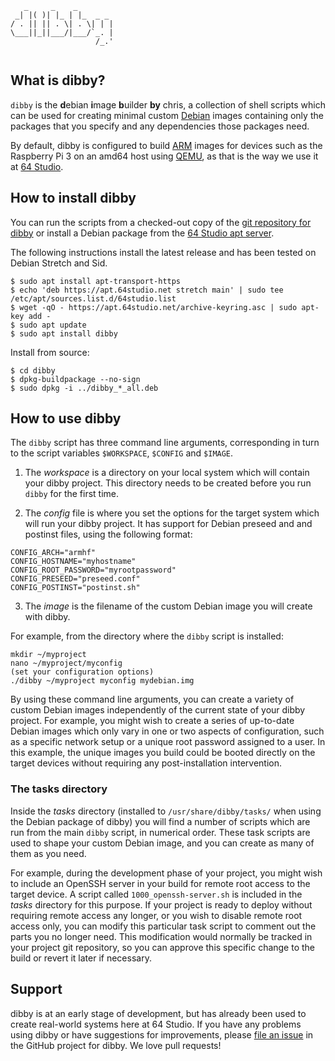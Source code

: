 ```            
   _     _    _  
 _| |( )| |_ | |_  _ _ 
/ . || || . \| . \| | |
\___||_||___/|___/`_. |
                   /_.'
         
```
## What is dibby?

`dibby` is the **d**ebian **i**mage **b**uilder **by** chris, a collection of shell scripts which can be used for creating minimal custom [Debian](https://www.debian.org/) images containing only the packages that you specify and any dependencies those packages need.

By default, dibby is configured to build [ARM](https://www.debian.org/ports/arm/) images for devices such as the Raspberry Pi 3 on an amd64 host using [QEMU](https://www.qemu.org/), as that is the way we use it at [64 Studio](https://64studio.com/).

## How to install dibby

You can run the scripts from a checked-out copy of the [git repository for dibby](https://github.com/64studio/dibby) or install a Debian package from the [64 Studio apt server](https://apt.64studio.net/).

The following instructions install the latest release and has been tested on Debian Stretch and Sid.

```
$ sudo apt install apt-transport-https
$ echo 'deb https://apt.64studio.net stretch main' | sudo tee /etc/apt/sources.list.d/64studio.list
$ wget -qO - https://apt.64studio.net/archive-keyring.asc | sudo apt-key add -
$ sudo apt update
$ sudo apt install dibby
```

Install from source:
```
$ cd dibby
$ dpkg-buildpackage --no-sign
$ sudo dpkg -i ../dibby_*_all.deb
```

## How to use dibby

The `dibby` script has three command line arguments, corresponding in turn to the script variables `$WORKSPACE`, `$CONFIG` and `$IMAGE`. 

1. The _workspace_ is a directory on your local system which will contain your dibby project. This directory needs to be created before you run `dibby` for the first time.

2. The _config_ file is where you set the options for the target system which will run your dibby project. It has support for Debian preseed and and postinst files, using the following format:

```
CONFIG_ARCH="armhf"
CONFIG_HOSTNAME="myhostname"
CONFIG_ROOT_PASSWORD="myrootpassword"
CONFIG_PRESEED="preseed.conf"
CONFIG_POSTINST="postinst.sh"
```

3. The _image_ is the filename of the custom Debian image you will create with dibby.

For example, from the directory where the `dibby` script is installed:

```
mkdir ~/myproject
nano ~/myproject/myconfig
(set your configuration options)
./dibby ~/myproject myconfig mydebian.img
```

By using these command line arguments, you can create a variety of custom Debian images independently of the current state of your dibby project. For example, you might wish to create a series of up-to-date Debian images which only vary in one or two aspects of configuration, such as a specific network setup or a unique root password assigned to a user. In this example, the unique images you build could be booted directly on the target devices without requiring any post-installation intervention.

### The tasks directory

Inside the _tasks_ directory (installed to `/usr/share/dibby/tasks/` when using the Debian package of dibby) you will find a number of scripts which are run from the main `dibby` script, in numerical order. These task scripts are used to shape your custom Debian image, and you can create as many of them as you need.

For example, during the development phase of your project, you might wish to include an OpenSSH server in your build for remote root access to the target device. A script called `1000_openssh-server.sh` is included in the _tasks_ directory for this purpose. If your project is ready to deploy without requiring remote access any longer, or you wish to disable remote root access only, you can modify this particular task script to comment out the parts you no longer need. This modification would normally be tracked in your project git repository, so you can approve this specific change to the build or revert it later if necessary.

## Support

dibby is at an early stage of development, but has already been used to create real-world systems here at 64 Studio. If you have any problems using dibby or have suggestions for improvements, please [file an issue](https://github.com/64studio/dibby/issues) in the GitHub project for dibby. We love pull requests!
